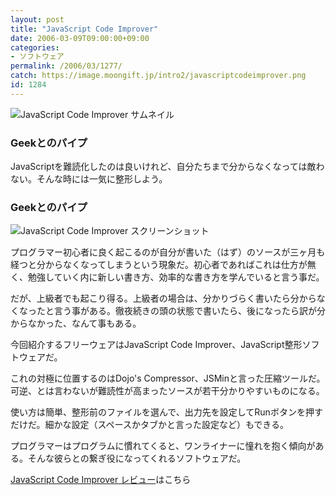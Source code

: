 ```yaml
---
layout: post
title: "JavaScript Code Improver"
date: 2006-03-09T09:00:00+09:00
categories:
- ソフトウェア
permalink: /2006/03/1277/
catch: https://image.moongift.jp/intro2/javascriptcodeimprover.png
id: 1284
---
```

 ![JavaScript Code Improver サムネイル](https://image.moongift.jp/intro2/javascriptcodeimprover.t.png "JavaScript Code Improver サムネイル")
  

### Geekとのパイプ
  
JavaScriptを難読化したのは良いけれど、自分たちまで分からなくなっては敵わない。そんな時には一気に整形しよう。  
<!--more-->  

### Geekとのパイプ
  

![JavaScript Code Improver スクリーンショット](https://image.moongift.jp/intro2/javascriptcodeimprover.png "JavaScript Code Improver スクリーンショット")

  

プログラマー初心者に良く起こるのが自分が書いた（はず）のソースが三ヶ月も経つと分からなくなってしまうという現象だ。初心者であればこれは仕方が無く、勉強していく内に新しい書き方、効率的な書き方を学んでいると言う事だ。

  

だが、上級者でも起こり得る。上級者の場合は、分かりづらく書いたら分からなくなったと言う事がある。徹夜続きの頭の状態で書いたら、後になったら訳が分からなかった、なんて事もある。

  

今回紹介するフリーウェアはJavaScript Code Improver、JavaScript整形ソフトウェアだ。

  

これの対極に位置するのはDojo's Compressor、JSMinと言った圧縮ツールだ。可逆、とは言わないが難読性が高まったソースが若干分かりやすいものになる。

  

使い方は簡単、整形前のファイルを選んで、出力先を設定してRunボタンを押すだけだ。細かな設定（スペースかタブかと言った設定など）もできる。

  

プログラマーはプログラムに慣れてくると、ワンライナーに憧れを抱く傾向がある。そんな彼らとの繋ぎ役になってくれるソフトウェアだ。

  

[JavaScript Code Improver レビュー](http://fw.moongift.jp/review/i-1291.html)はこちら

